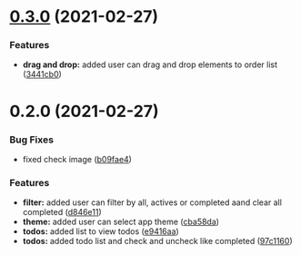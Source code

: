 # [0.3.0](https://github.com/julioale21/TodoApp-FrontendMentorChallenge/compare/0.2.0...0.3.0) (2021-02-27)


### Features

* **drag and drop:** added user can drag and drop elements to order list ([3441cb0](https://github.com/julioale21/TodoApp-FrontendMentorChallenge/commit/3441cb05d1d01a960f295c699f1e003bc0e7cb39))

# 0.2.0 (2021-02-27)


### Bug Fixes

* fixed check image ([b09fae4](https://github.com/julioale21/TodoApp-FrontendMentorChallenge/commit/b09fae45ce709b46e85af53700c5af1380cb3cb1))


### Features

* **filter:** added user can filter by all, actives or completed aand clear all completed ([d846e11](https://github.com/julioale21/TodoApp-FrontendMentorChallenge/commit/d846e11d4607eaee1afaa0166c4c5acbfb705680))
* **theme:** added user can select app theme ([cba58da](https://github.com/julioale21/TodoApp-FrontendMentorChallenge/commit/cba58da09bab537616b2a16a1393f6e1bd9b44ed))
* **todos:** added list to view todos ([e9416aa](https://github.com/julioale21/TodoApp-FrontendMentorChallenge/commit/e9416aae5aedd1b87f64729a6a425ac621158a03))
* **todos:** added todo list and check and uncheck like completed ([97c1160](https://github.com/julioale21/TodoApp-FrontendMentorChallenge/commit/97c1160a408e8d013fc1d5089b6eb7e1cac53129))

